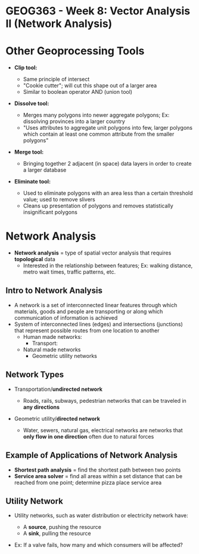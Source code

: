 # GEOG363 - Week 8: Vector Analysis II (Network Analysis)

# Other Geoprocessing Tools
- **Clip tool:**
    - Same principle of intersect
    - "Cookie cutter"; will cut this shape out of a larger area
    - Similar to boolean operator AND (union tool)

- **Dissolve tool:**
    - Merges many polygons into newer aggregate polygons; Ex: dissolving provinces into a larger country
    - "Uses attributes to aggregate unit polygons into few, larger polygons which contain at least one common attribute from the smaller polygons"

- **Merge tool:**
    - Bringing together 2 adjacent (in space) data layers in order to create a larger database

- **Eliminate tool:**
    - Used to eliminate polygons with an area less than a certain threshold value; used to remove slivers
    - Cleans up presentation of polygons and removes statistically insignificant polygons

# Network Analysis
- **Network analysis** = type of spatial vector analysis that requires **topological** data
    - Interested in the relationship between features; Ex: walking distance, metro wait times, traffic patterns, etc.

## Intro to Network Analysis
- A network is a set of interconnected linear features through which materials, goods and people are transporting or along which communication of information is achieved
- System of interconnected lines (edges) and intersections (junctions) that represent possible routes from one location to another
    - Human made networks:
        - Transport:
    - Natural made networks
        - Geometric utility networks

## Network Types
- Transportation/**undirected network**
    - Roads, rails, subways, pedestrian networks that can be traveled in **any directions**

- Geometric utility/**directed network**
    - Water, sewers, natural gas, electrical networks are networks that **only flow in one direction** often due to natural forces

## Example of Applications of Network Analysis
- **Shortest path analysis** = find the shortest path between two points
- **Service area solver** = find all areas within a set distance that can be reached from one point; determine pizza place service area

## Utility Network
- Utility networks, such as water distribution or electricity network have:
    - A **source**, pushing the resource
    - A **sink**, pulling the resource

- Ex: If a valve fails, how many and which consumers will be affected?